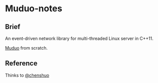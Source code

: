 # Muduo-notes

## Brief

An event-driven network library for multi-threaded Linux server in C++11.

[Muduo](https://github.com/chenshuo/muduo) from scratch.

## Reference

Thinks to [@chenshuo](https://github.com/chenshuo)
